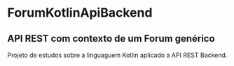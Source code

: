 # ForumKotlinApiBackend

## API REST com contexto de um Forum genérico

Projeto de estudos sobre a linguaguem Kotlin aplicado a API REST Backend.
